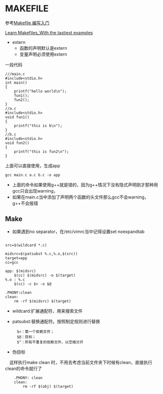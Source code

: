 MAKEFILE
======
参考[Makefile 编写入门](https://blog.csdn.net/weixin_47221359/article/details/109068030)

[Learn Makefiles_With the tastiest examples](https://makefiletutorial.com/)
- extern
    - 函数的声明默认是extern
    - 变量声明必须使用extern
    
    
一段代码
```cgo
///main.c
#include<stdio.h>
int main()  
{  
    printf("hello world\n");  
    fun1();  
    fun2();  
}  
//a.c  
#include<stdio.h>
void fun1()  
{  
    printf("this is b\n");  
}  
//b.c  
#include<stdio.h>
void fun2()  
{  
    printf("this is fun2\n");  
}
```
上面可以直接使用，生成app 
```cgo
gcc main.c a.c b.c -o app
```
- 上面的命令如果使用g++就是错的，因为g++情况下没有隐式声明刚才那种用gcc只会出现warning，
- 如果在main.c当中添加了声明两个函数的头文件那么gcc不会warning，g++不会报错

## Make
- 如果遇到no separator，在/etc/vimrc当中记得设置set noexpandtab
```shell script

src=$(wildcard *.c)

midsrc=$(patsubst %.c,%.o,$(src))
target=app
cc=gcc

app: $(midsrc)
	$(cc) $(midsrc) -o $(target)
%.o : %.c
	$(cc) -c $< -o $@

.PHONY:clean
clean:
	rm -rf $(midsrc) $(target)

```
- wildcard:扩展通配符，用来搜索文件
- patsubst:替换通配符。按照制定规则进行替换
        
        $<：第一个依赖文件；
        $@：目标；
        $^：所有不重复的依赖文件，以空格分开

- 伪目标

&emsp;这样执行make clean 时，不用去考虑当前文件夹下时候有clean，直接执行clean的命令就行了

        .PHONY: clean  
        clean:  
            rm -rf $(obj) $(target)
